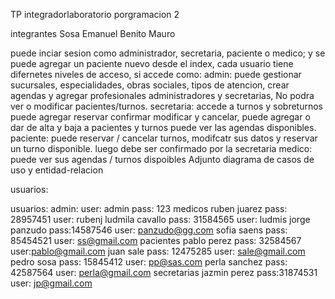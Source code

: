 
TP integradorlaboratorio porgramacion 2 

integrantes 
Sosa Emanuel
Benito Mauro

puede inciar sesion como administrador, secretaria,  paciente o medico; y se puede agregar un paciente nuevo desde el index, cada usuario tiene difernetes niveles de acceso,
si accede como:
admin: puede gestionar sucursales, especialidades, obras sociales, tipos de atencion, crear agendas y agregar profesionales administradores y secretarias, No podra ver o modificar pacientes/turnos.
secretaria: accede a  turnos y sobreturnos puede agregar reservar confirmar  modificar y cancelar, puede agregar o dar de alta y baja a pacientes y turnos puede ver las agendas disponibles.
paciente: puede reservar / cancelar turnos, modifcatr sus datos y reservar un turno disponible. luego debe ser confirmado por la secretaria
medico: puede ver sus agendas / turnos dispoibles
Adjunto diagrama de casos de uso y entidad-relacion

usuarios:

usuarios:
admin:
user: admin
pass: 123
medicos
ruben juarez 
pass: 28957451 
user: rubenj
ludmila cavallo 
pass: 31584565 
user: ludmis
jorge panzudo 
pass:14587546 
user: panzudo@gg.com
sofia saens
pass: 85454521 
user: ss@gmail.com
pacientes
pablo perez 
pass: 32584567 
user:pablo@gmail.com
juan sale 
pass: 12475285 
user: sale@gmail.com
pedro sosa 
pass: 15845412 
user: pp@sas.com
perla sanchez 
pass: 42587564 
user: perla@gmail.com 
secretarias
jazmin perez 
pass:31874531 
user: jp@gmail.com
